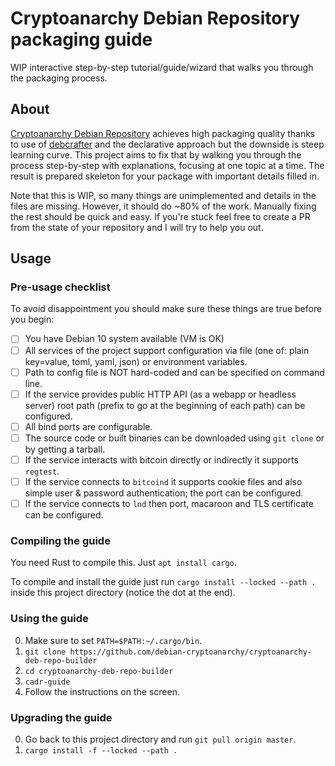 # Cryptoanarchy Debian Repository packaging guide

WIP interactive step-by-step tutorial/guide/wizard that walks you through the packaging process.

## About

[Cryptoanarchy Debian Repository](https://github.com/debian-cryptoanarchy/cryptoanarchy-deb-repo-builder)
achieves high packaging quality thanks to use of [debcrafter](https://github.com/Kixunil/debcrafter) and
the declarative approach but the downside is steep learning curve.
This project aims to fix that by walking you through the process step-by-step with explanations,
focusing at one topic at a time.
The result is prepared skeleton for your package with important details filled in.

Note that this is WIP, so many things are unimplemented and details in the files are missing.
However, it should do ~80% of the work.
Manually fixing the rest should be quick and easy.
If you're stuck feel free to create a PR from the state of your repository and I will try to help you out.

## Usage

### Pre-usage checklist

To avoid disappointment you should make sure these things are true before you begin:

- [ ] You have Debian 10 system available (VM is OK)
- [ ] All services of the project support configuration via file (one of: plain key=value, toml, yaml, json) or environment variables.
- [ ] Path to config file is NOT hard-coded and can be specified on command line.
- [ ] If the service provides public HTTP API (as a webapp or headless server) root path (prefix to go at the beginning of each path)
      can be configured.
- [ ] All bind ports are configurable.
- [ ] The source code or built binaries can be downloaded using `git clone` or by getting a tarball.
- [ ] If the service interacts with bitcoin directly or indirectly it supports `regtest`.
- [ ] If the service connects to `bitcoind` it supports cookie files and also simple user & password authentication; the port can be configured.
- [ ] If the service connects to `lnd` then port, macaroon and TLS certificate can be configured.

### Compiling the guide

You need Rust to compile this.
Just `apt install cargo`.

To compile and install the guide just run `cargo install --locked --path .` inside this project directory (notice the dot at the end).

### Using the guide

0. Make sure to set `PATH=$PATH:~/.cargo/bin`.
1. `git clone https://github.com/debian-cryptoanarchy/cryptoanarchy-deb-repo-builder`
2. `cd cryptoanarchy-deb-repo-builder`
3. `cadr-guide`
4. Follow the instructions on the screen.

### Upgrading the guide

0. Go back to this project directory and run `git pull origin master`.
1. `cargo install -f --locked --path .`
